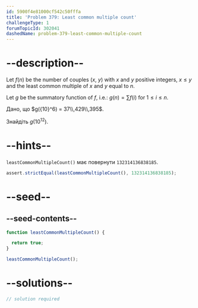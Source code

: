```yaml
---
id: 5900f4e81000cf542c50fffa
title: 'Problem 379: Least common multiple count'
challengeType: 1
forumTopicId: 302041
dashedName: problem-379-least-common-multiple-count
---
```


# --description--

Let $f(n)$ be the number of couples ($x$, $y$) with $x$ and $y$ positive integers, $x ≤ y$ and the least common multiple of $x$ and $y$ equal to $n$.

Let $g$ be the summatory function of $f$, i.e.: $g(n) = \sum f(i)$ for $1 ≤ i ≤ n$.

Дано, що $g({10}^6) = 37\\,429\\,395$.

Знайдіть $g({10}^{12})$.

# --hints--

`leastCommonMultipleCount()` має повернути `132314136838185`.

```js
assert.strictEqual(leastCommonMultipleCount(), 132314136838185);
```

# --seed--

## --seed-contents--

```js
function leastCommonMultipleCount() {

  return true;
}

leastCommonMultipleCount();
```

# --solutions--

```js
// solution required
```
